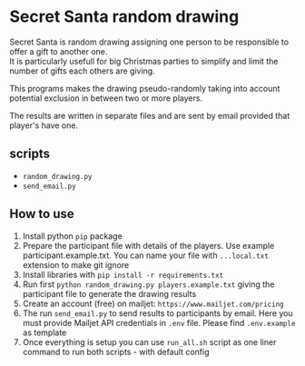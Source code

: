 # Secret Santa random drawing

Secret Santa is random drawing assigning one person to be responsible to offer a gift to another one.  
It is particularly usefull for big Christmas parties to simplify and limit the number of gifts each others are giving.  

This programs makes the drawing pseudo-randomly taking into account potential exclusion in between two or more players.

The results are written in separate files and are sent by email provided that player's have one.

## scripts

- `random_drawing.py`
- `send_email.py`

## How to use

1. Install python `pip` package
2. Prepare the participant file with details of the players. Use example participant.example.txt. You can name your file with `...local.txt` extension to make git ignore
3. Install libraries with `pip install -r requirements.txt`
4. Run first `python random_drawing.py players.example.txt` giving the participant file to generate the drawing results
5. Create an account (free) on mailjet: `https://www.mailjet.com/pricing`
6. The run `send_email.py` to send results to participants by email. Here you must provide Mailjet API credentials in `.env` file. Please find `.env.example` as template
7. Once everything is setup you can use `run_all.sh` script as one liner command to run both scripts - with default config
